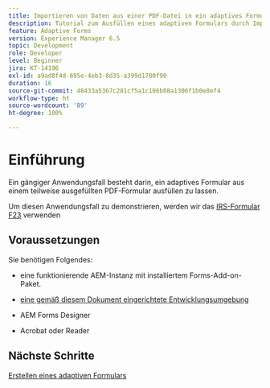 ```yaml
---
title: Importieren von Daten aus einer PDF-Datei in ein adaptives Formular
description: Tutorial zum Ausfüllen eines adaptiven Formulars durch Importieren einer PDF-Datei
feature: Adaptive Forms
version: Experience Manager 6.5
topic: Development
role: Developer
level: Beginner
jira: KT-14196
exl-id: a9ad8f4d-695e-4eb3-8d35-a399d1700f90
duration: 16
source-git-commit: 48433a5367c281cf5a1c106b08a1306f1b0e8ef4
workflow-type: ht
source-wordcount: '89'
ht-degree: 100%

---
```


# Einführung

Ein gängiger Anwendungsfall besteht darin, ein adaptives Formular aus einem teilweise ausgefüllten PDF-Formular ausfüllen zu lassen.

Um diesen Anwendungsfall zu demonstrieren, werden wir das [IRS-Formular F23](./assets/f23.pdf) verwenden

## Voraussetzungen

Sie benötigen Folgendes:

* eine funktionierende AEM-Instanz mit installiertem Forms-Add-on-Paket.

* [eine gemäß diesem Dokument eingerichtete Entwicklungsumgebung](https://experienceleague.adobe.com/docs/experience-manager-learn/forms/creating-your-first-osgi-bundle/create-your-first-osgi-bundle.html?lang=de)

* AEM Forms Designer

* Acrobat oder Reader

## Nächste Schritte

[Erstellen eines adaptiven Formulars](./create-adaptive-form.md)
